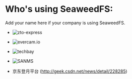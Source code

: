 # Who's using SeaweedFS:

Add your name here if your company is using SeaweedFS.

* ![zto-express](https://cloud.githubusercontent.com/assets/9703404/22941556/de3c9742-f320-11e6-8445-ca06a54890bd.png)

* ![evercam.io](https://evercam.io/wp-content/uploads/2016/07/logo.png)

* ![techbay](http://www.qualebs.com/techbay/img/techbaylogo.png)

* ![SANMS](https://i.imgur.com/JNyx3CC_d.jpg?maxwidth=640&shape=thumb&fidelity=high)

* 京东登月平台 (http://geek.csdn.net/news/detail/228285)